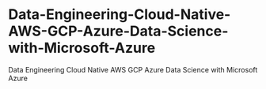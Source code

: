 # Data-Engineering-Cloud-Native-AWS-GCP-Azure-Data-Science-with-Microsoft-Azure
Data Engineering Cloud Native AWS GCP Azure Data Science with Microsoft Azure

